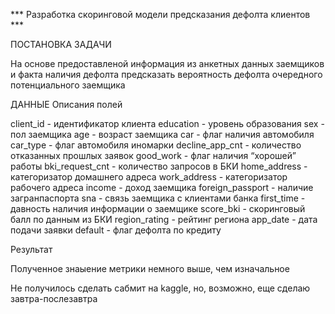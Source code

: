 *** Разработка скоринговой модели предсказания дефолта клиентов ***

ПОСТАНОВКА ЗАДАЧИ

На основе предоставленой информация из анкетных данных заемщиков и факта наличия дефолта предсказать вероятность дефолта очередного потенциального заемщика

ДАННЫЕ 
Описания полей

client_id - идентификатор клиента
education - уровень образования
sex - пол заемщика
age - возраст заемщика
car - флаг наличия автомобиля
car_type - флаг автомобиля иномарки
decline_app_cnt - количество отказанных прошлых заявок
good_work - флаг наличия “хорошей” работы
bki_request_cnt - количество запросов в БКИ
home_address - категоризатор домашнего адреса
work_address - категоризатор рабочего адреса
income - доход заемщика
foreign_passport - наличие загранпаспорта
sna - связь заемщика с клиентами банка
first_time - давность наличия информации о заемщике
score_bki - скоринговый балл по данным из БКИ
region_rating - рейтинг региона
app_date - дата подачи заявки
default - флаг дефолта по кредиту

Результат

Полученное знаыение метрики немного выше,  чем изначальное

Не получилось сделать сабмит на kaggle, но, возможно, еще сделаю завтра-послезавтра